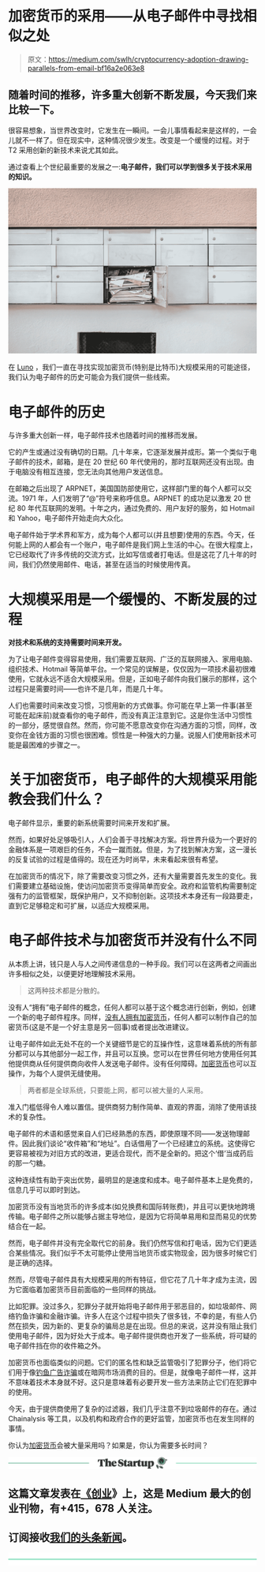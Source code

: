 # 加密货币的采用——从电子邮件中寻找相似之处

> 原文：<https://medium.com/swlh/cryptocurrency-adoption-drawing-parallels-from-email-bf16a2e063e8>

## 随着时间的推移，许多重大创新不断发展，今天我们来比较一下。

很容易想象，当世界改变时，它发生在一瞬间。一会儿事情看起来是这样的，一会儿就不一样了。但在现实中，这种情况很少发生。改变是一个缓慢的过程。对于 T2 采用创新的新技术来说尤其如此。

通过查看上个世纪最重要的发展之一:**电子邮件，我们可以学到很多关于技术采用的知识。**

![](img/de406c13bf47b6b10feb675f9d764aad.png)

在 [Luno](http://www.luno.com) ，我们一直在寻找实现加密货币(特别是比特币)大规模采用的可能途径，我们认为电子邮件的历史可能会为我们提供一些线索。

# 电子邮件的历史

与许多重大创新一样，电子邮件技术也随着时间的推移而发展。

它的产生或通过没有确切的日期。几十年来，它逐渐发展并成形。第一个类似于电子邮件的技术，邮箱，是在 20 世纪 60 年代使用的，那时互联网还没有出现。由于电脑没有相互连接，您无法向其他用户发送信息。

在邮箱之后出现了 ARPNET，美国国防部使用它，这样部门里的每个人都可以交流。1971 年，人们发明了“@”符号来称呼信息。ARPNET 的成功足以激发 20 世纪 80 年代互联网的发明。十年之内，通过免费的、用户友好的服务，如 Hotmail 和 Yahoo，电子邮件开始走向大众化。

电子邮件始于学术界和军方，成为每个人都可以(并且想要)使用的东西。今天，任何能上网的人都会有一个账户，电子邮件是我们网上生活的中心。在很大程度上，它已经取代了许多传统的交流方式，比如写信或者打电话。但是这花了几十年的时间，我们仍然使用邮件、电话，甚至在适当的时候使用传真。

# 大规模采用是一个缓慢的、不断发展的过程

**对技术和系统的支持需要时间来开发。**

为了让电子邮件变得容易使用，我们需要互联网、广泛的互联网接入、家用电脑、组织技术、Hotmail 等简单平台。一个常见的误解是，仅仅因为一项技术最初很难使用，它就永远不适合大规模采用。但是，正如电子邮件向我们展示的那样，这个过程只是需要时间——也许不是几年，而是几十年。

人们也需要时间来改变习惯，习惯用新的方式做事。你可能在早上第一件事(甚至可能在起床前)就查看你的电子邮件，而没有真正注意到它。这是你生活中习惯性的一部分，感觉很自然。然而，你可能不愿意改变你在沟通方面的习惯，同样，改变你在金钱方面的习惯也很困难。惯性是一种强大的力量。说服人们使用新技术可能是最困难的步骤之一。

# 关于加密货币，电子邮件的大规模采用能教会我们什么？

电子邮件显示，重要的新系统需要时间来开发和扩展。

然而，如果好处足够吸引人，人们会善于寻找解决方案。将世界升级为一个更好的金融体系是一项艰巨的任务，不会一蹴而就。但是，为了找到解决方案，这一漫长的反复试验的过程是值得的。现在还为时尚早，未来看起来很有希望。

在加密货币的情况下，除了需要改变习惯之外，还有大量需要首先发生的变化。我们需要建立基础设施，使访问加密货币变得简单而安全。政府和监管机构需要制定强有力的监管框架，既保护用户，又不抑制创新。这项技术本身还有一段路要走，直到它足够稳定和可扩展，以适应大规模采用。

# 电子邮件技术与加密货币并没有什么不同

从本质上讲，钱只是人与人之间传递信息的一种手段。我们可以在这两者之间画出许多相似之处，以便更好地理解技术采用。

> 这两种技术都是分散的。

没有人“拥有”电子邮件的概念，任何人都可以基于这个概念进行创新，例如，创建一个新的电子邮件程序。同样，[没有人拥有加密货币](https://www.luno.com/blog/en/post/financial-freedom-its-your-money)，任何人都可以制作自己的加密货币(这是不是一个好主意是另一回事)或者提出改进建议。

让电子邮件如此无处不在的一个关键细节是它的互操作性，这意味着系统的所有部分都可以与其他部分一起工作，并且可以互换。您可以在世界任何地方使用任何其他提供商从任何提供商向收件人发送电子邮件。没有任何障碍。[加密货币](https://www.luno.com/learn/en/)也可以互操作，为每个人提供无缝使用。

> 两者都是全球系统，只要能上网，都可以被大量的人采用。

准入门槛低得令人难以置信。提供商努力制作简单、直观的界面，消除了使用该技术的复杂性。

电子邮件的术语和感觉来自人们已经熟悉的东西，即使原理不同——发送物理邮件。因此我们谈论“收件箱”和“地址”。白话借用了一个已经建立的系统。这使得它更容易被视为对旧方式的改进，更适合现代，而不是全新的。把这个‘借’当成药后的那一勺糖。

这种连续性有助于突出优势，最明显的是速度和成本。电子邮件基本上是免费的，信息几乎可以即时到达。

加密货币没有当地货币的许多成本(如兑换费和国际转账费)，并且可以更快地跨境传输。电子邮件之所以能够占据主导地位，是因为它将简单易用和显而易见的优势结合在一起。

然而，电子邮件并没有完全取代它的前身。我们仍然写信和打电话，因为它们更适合某些情况。我们似乎不太可能停止使用当地货币或实物现金，因为很多时候它们是正确的选择。

然而，尽管电子邮件具有大规模采用的所有特征，但它花了几十年才成为主流，因为它面临着加密货币目前面临的一些同样的挑战。

比如犯罪。没过多久，犯罪分子就开始将电子邮件用于邪恶目的，如垃圾邮件、网络钓鱼诈骗和金融诈骗。许多人在这个过程中损失了很多钱，不幸的是，有些人仍然在损失，因为新的、更复杂的骗局总是在出现。但总的来说，这并没有阻止我们使用电子邮件，因为好处大于成本。电子邮件提供商也开发了一些系统，将可疑的电子邮件挡在你的收件箱之外。

加密货币也面临类似的问题。它们的匿名性和缺乏监管吸引了犯罪分子，他们将它们用于像[钓鱼广告诈骗](https://www.luno.com/blog/en/post/bitcoin-phishing-fraud-fighting-luno)或在暗网市场消费的目的。但是，就像电子邮件一样，这并不意味着技术本身就不好。这只是意味着有必要开发一些方法来防止它们在犯罪中的使用。

今天，由于提供商使用了复杂的过滤器，我们几乎注意不到垃圾邮件的存在。通过 Chainalysis 等工具，以及机构和政府合作的更好监管，加密货币也在发生同样的事情。

你认为[加密货币](https://www.luno.com/blog/en/post/a-block-was-born)会被大量采用吗？如果是，你认为需要多长时间？

[![](img/308a8d84fb9b2fab43d66c117fcc4bb4.png)](https://medium.com/swlh)

## 这篇文章发表在[《创业](https://medium.com/swlh)》上，这是 Medium 最大的创业刊物，有+415，678 人关注。

## 订阅接收[我们的头条新闻](http://growthsupply.com/the-startup-newsletter/)。

[![](img/b0164736ea17a63403e660de5dedf91a.png)](https://medium.com/swlh)